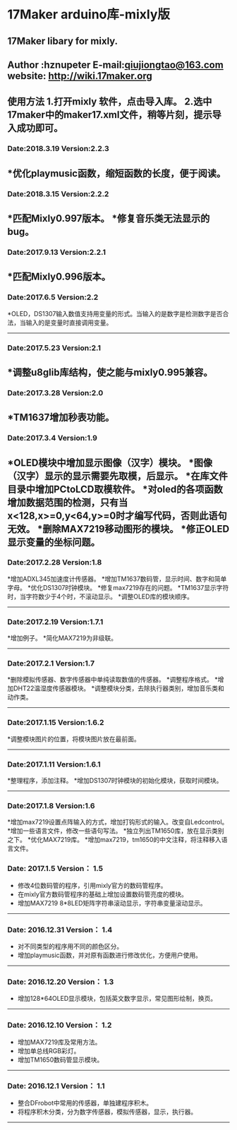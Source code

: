 **17Maker arduino库-mixly版**
=========
17Maker libary for mixly.
----
Author :hznupeter
E-mail:qiujiongtao@163.com
website: http://wiki.17maker.org
--
使用方法
1.打开mixly 软件，点击导入库。
2.选中17maker中的maker17.xml文件，稍等片刻，提示导入成功即可。
---
### Date:2018.3.19 Version:2.2.3
*优化playmusic函数，缩短函数的长度，便于阅读。
---
### Date:2018.3.15 Version:2.2.2
*匹配Mixly0.997版本。
*修复音乐类无法显示的bug。
---

### Date:2017.9.13 Version:2.2.1
*匹配Mixly0.996版本。
---
### Date:2017.6.5 Version:2.2
*OLED，DS1307输入数值支持用变量的形式。当输入的是数字是检测数字是否合法，当输入的是变量时直接调用变量。

---
### Date:2017.5.23 Version:2.1
*调整u8glib库结构，使之能与mixly0.995兼容。
---
### Date:2017.3.28 Version:2.0
*TM1637增加秒表功能。
---
### Date:2017.3.4 Version:1.9
*OLED模块中增加显示图像（汉字）模块。
*图像（汉字）显示的显示需要先取模，后显示。
*在库文件目录中增加PCtoLCD取模软件。
*对oled的各项函数增加数据范围的检测，只有当x<128,x>=0,y<64,y>=0时才编写代码，否则此语句无效。
*删除MAX7219移动图形的模块。
*修正OLED显示变量的坐标问题。
---
### Date:2017.2.28 Version:1.8
*增加ADXL345加速度计传感器。
*增加TM1637数码管，显示时间、数字和简单字母。
*优化DS1307时钟模块。
*修复max7219存在的问题。
*TM1637显示字符时，当字符数少于4个时，不滚动显示。
*调整OLED库的模块顺序。

---
### Date:2017.2.19 Version:1.7.1
*增加例子。
*简化MAX7219为非级联。

---
### Date:2017.2.1 Version:1.7
*删除模拟传感器、数字传感器中单纯读取数值的传感器。
*调整程序格式。
*增加DHT22温湿度传感器模块。
*调整模块分类，去除执行器类别，增加音乐类和动作类。


---
### Date:2017.1.15 Version:1.6.2
*调整模块图片的位置，将模块图片放在最前面。

---
### Date:2017.1.11 Version:1.6.1
*整理程序，添加注释。
*增加DS1307时钟模块的初始化模块，获取时间模块。

---
### Date:2017.1.8 Version:1.6
*增加max7219设置点阵输入的方式，增加打钩形式的输入。改变自Ledcontrol。
*增加一些语言文件，修改一些语句写法。
*独立列出TM1650库，放在显示类别之下。
*优化MAX7219库。
*增加max7219，tm1650的中文注释，将注释移入语言文件。


### Date: 2017.1.5     Version： 1.5

* 修改4位数码管的程序，引用mixly官方的数码管程序。
* 在mixly官方数码管程序的基础上增加设置数码管亮度的模块。
* 增加MAX7219 8*8LED矩阵字符串滚动显示，字符串变量滚动显示。

----


### Date: 2016.12.31    Version： 1.4
* 对不同类型的程序用不同的颜色区分。
* 增加playmusic函数，并对原有函数进行修改优化，方便用户使用。

-----


### Date: 2016.12.20  Version： 1.3
* 增加128*64OLED显示模块，包括英文数字显示，常见图形绘制，换页。

---


### Date: 2016.12.10   Version： 1.2

* 增加MAX7219库及常用方法。
* 增加单总线RGB彩灯。
* 增加TM1650数码管显示模块。

---

### Date: 2016.12.1   Version： 1.1
* 整合DFrobot中常用的传感器，单独建程序积木。
* 将程序积木分类，分为数字传感器，模拟传感器，显示，执行器。

----
